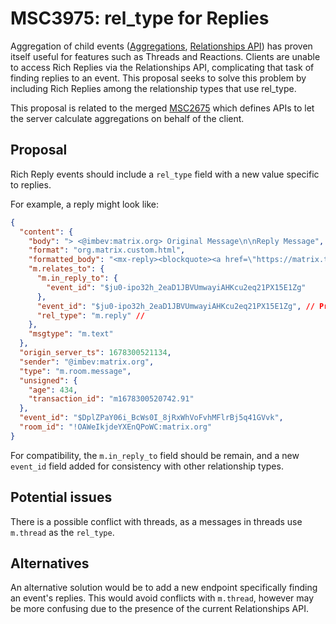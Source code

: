 # MSC3975: rel_type for Replies

Aggregation of child events ([Aggregations](https://spec.matrix.org/v1.6/client-server-api/#aggregations), 
[Relationships API](https://spec.matrix.org/v1.6/client-server-api/#aggregations)) 
has proven itself useful for features such as Threads and Reactions. Clients are unable to access Rich Replies via the Relationships API,
complicating that task of finding replies to an event. This proposal seeks to
solve this problem by including Rich Replies among the relationship types that use rel_type.

This proposal is related to the merged [MSC2675](https://github.com/matrix-org/matrix-spec-proposals/pull/2675) which defines APIs to let the server calculate
aggregations on behalf of the client.


## Proposal

Rich Reply events should include a `rel_type` field with a new value specific to replies.

For example, a reply might look like:

```json
{
  "content": {
    "body": "> <@imbev:matrix.org> Original Message\n\nReply Message",
    "format": "org.matrix.custom.html",
    "formatted_body": "<mx-reply><blockquote><a href=\"https://matrix.to/#/!OAWeIkjdeYXEnQPoWC:matrix.org/$ju0-ipo32h_2eaD1JBVUmwayiAHKcu2eq21PX15E1Zg?via=matrix.org\">In reply to</a> <a href=\"https://matrix.to/#/@imbev:matrix.org\">@imbev:matrix.org</a><br>Original Message</blockquote></mx-reply>Reply Message",
    "m.relates_to": {
      "m.in_reply_to": {
        "event_id": "$ju0-ipo32h_2eaD1JBVUmwayiAHKcu2eq21PX15E1Zg"
      },
      "event_id": "$ju0-ipo32h_2eaD1JBVUmwayiAHKcu2eq21PX15E1Zg", // Proposed additions to reply event
      "rel_type": "m.reply" //
    },
    "msgtype": "m.text"
  },
  "origin_server_ts": 1678300521134,
  "sender": "@imbev:matrix.org",
  "type": "m.room.message",
  "unsigned": {
    "age": 434,
    "transaction_id": "m1678300520742.91"
  },
  "event_id": "$DplZPaY06i_BcWs0I_8jRxWhVoFvhMFlrBj5q41GVvk",
  "room_id": "!OAWeIkjdeYXEnQPoWC:matrix.org"
}
```

For compatibility, the `m.in_reply_to` field should be remain, and 
a new `event_id` field added for consistency with other relationship types.


## Potential issues

There is a possible conflict with threads, as a messages in threads use `m.thread`
as the `rel_type`.


## Alternatives

An alternative solution would be to add a new endpoint specifically finding an 
event's replies. This would avoid conflicts with `m.thread`, however may be more
confusing due to the presence of the current Relationships API.



